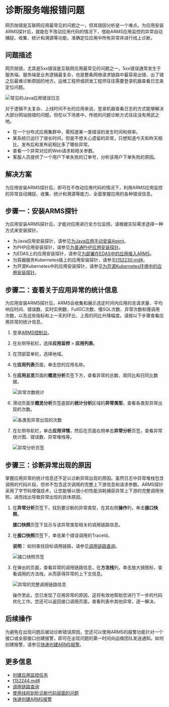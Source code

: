 # 诊断服务端报错问题

网页抛错是互联网应用最常见的问题之一，但其错因分析是一个难点。为应用安装ARMS探针后，就能在不改动应用代码的情况下，借助ARMS应用监控的异常自动捕捉、收集、统计和溯源等功能，准确定位应用中所有异常并进行线上诊断。

## 问题描述

网页抛错，尤其是5xx错误是互联网应用最常见的问题之一。5xx错误通常发生于服务端。服务端是业务逻辑最复杂，也是整条网络请求链路中最容易出错、出了错之后最难诊断原因的地方。运维工程师或研发工程师往往需要登录机器查看日志来定位问题。

![常见的Java应用错误日志](../images/p42274.png "示例：常见的Java应用错误日志")

对于逻辑不太复杂、上线时间不长的应用来说，登录机器查看日志的方式能够解决大部分网站抛错的问题。但在以下场景中，传统的问题诊断方式往往没有用武之地。

-   在一个分布式应用集群中，需知道某一类错误的发生时间和频率。
-   某系统已运行了很长时间，但是不想关心遗留的异常，只想知道今天和昨天相比、发布后和发布前相比多了哪些异常。
-   查看一个异常对应的Web请求和相关参数。
-   客服人员提供了一个用户下单失败的订单号，分析该用户下单失败的原因。

## 解决方案

为应用安装ARMS探针后，即可在不改动应用代码的情况下，利用ARMS应用监控的异常自动捕捉、收集、统计和溯源等能力，全面掌握应用的各种错误信息。

## 步骤一：安装ARMS探针

为应用安装ARMS探针后，才能对应用进行全方位监控。请根据实际需求选择一种方式来安装探针。

-   为Java应用安装探针，请参见[为Java应用手动安装Agent](/cn.zh-CN/应用监控/接入应用监控/开始监控Java应用/为Java应用手动安装Agent.md)。
-   为PHP应用安装探针，请参见[为普通PHP应用安装探针](/cn.zh-CN/应用监控/接入应用监控/开始监控PHP应用/为普通PHP应用安装探针.md)。
-   为EDAS上的应用安装探针，请参见[为部署在EDAS中的应用接入ARMS](/cn.zh-CN/应用监控/接入应用监控/开始监控Java应用/为部署在EDAS中的应用接入ARMS.md)。
-   为容器服务Kubernetes版上的应用安装探针，请参见[t152230.md\#](/cn.zh-CN/应用监控/接入应用监控/开始监控Java应用/为容器服务Kubernetes版Java应用安装探针.md)。
-   为开源Kubernetes中的应用安装探针，请参见[为开源Kubernetes环境中的应用安装探针](/cn.zh-CN/应用监控/接入应用监控/开始监控Java应用/为开源Kubernetes环境中的应用安装探针.md)。

## 步骤二：查看关于应用异常的统计信息

为应用安装ARMS探针后，ARMS会收集和展示选定时间内应用的总请求量、平均响应时间、错误数、实时实例数、FullGC次数、慢SQL次数、异常次数和慢调用次数，以及这些指标和上一天的环比、上周的同比升降幅度。请按以下步骤查看应用异常的统计信息。

1.  登录[ARMS控制台](https://arms.console.aliyun.com/#/home)。

2.  在左侧导航栏，选择**应用监控** \> **应用列表**。

3.  在顶部菜单栏，选择地域。

4.  在**应用列表**页面，单击您的应用名称。

5.  在**应用总览**页面的**概览分析**页签下方，查看异常的总数、周同比和日同比数据。

    ![异常次数统计](../images/p47240.png "异常次数统计")

6.  滑动页面至**概览分析**页签底部的**统计分析**区域的**异常类型**，查看各类型异常出现的次数。

    ![各类型异常出现的次数](../images/p42279.png "各类型异常出现的次数")

7.  在左侧导航栏，单击**应用详情**，然后在页面右侧单击**异常分析**页签，查看异常统计图、错误数、异常堆栈等。

    ![异常分析页签](../images/p42280.png "异常分析页签")


## 步骤三：诊断异常出现的原因

掌握应用异常的统计信息还不足以诊断异常出现的原因。虽然日志中异常堆栈包含调用的代码片段，但并不包含这次调用的完整上下游信息和请求参数。ARMS探针采用了字节码增强技术，让您能够以很小的性能消耗捕获异常上下游的完整调用快照，进而找出导致异常出现的具体原因。

1.  在**异常分析**页签下，找到要诊断的异常类型，在其右侧**操作**列，单击**接口快照**。

    **接口快照**页签下显示与该异常类型相关的调用链路信息。

2.  在**接口快照**页签下，单击某个错误调用的TraceId。

    **说明：** 如何查找目标调用链路，请参见[调用链路查询](/cn.zh-CN/应用监控/控制台功能/调用链路查询.md)。

    ![接口快照页签](../images/p42281.png "接口快照页签")

3.  在弹出的页面，查看异常的调用链路信息，在**方法栈**列，单击放大镜图标，查看调用的方法栈，从而获得异常的上下文信息。

    ![异常的完整调用链路信息](../images/p42282.png "异常的完整调用链路信息")

    操作至此，您已发现了应用异常的原因，这将有效地帮助您进行下一步的代码优化工作。您还可以返回接口调用页面，查看列表中其他异常，逐一解决。


## 后续操作

为避免在出现问题后被动诊断错误原因，您还可以使用ARMS的报警功能针对一个接口或全部接口创建报警，即可在出现问题的第一时间向运维团队发送通知。如何创建报警，请参见[快速创建ARMS报警](/cn.zh-CN/快速入门/快速创建ARMS报警.md)。

## 更多信息

-   [创建应用监控任务](/cn.zh-CN/快速入门/创建应用监控任务.md)
-   [t152244.md\#](/cn.zh-CN/应用监控/控制台功能/接口调用.md)
-   [调用链路查询](/cn.zh-CN/应用监控/控制台功能/调用链路查询.md)
-   [使用线程剖析诊断代码层面的问题](/cn.zh-CN/应用监控/使用教程/使用线程剖析诊断代码层面的问题.md)
-   [快速创建ARMS报警](/cn.zh-CN/快速入门/快速创建ARMS报警.md)


